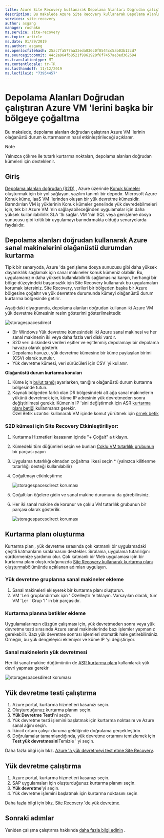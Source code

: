 ```yaml
---
title: Azure Site Recovery kullanarak Depolama Alanları Doğrudan çalıştıran Azure VM 'lerini çoğaltma
description: Bu makalede Azure Site Recovery kullanarak Depolama Alanları Doğrudan çalıştıran Azure VM 'lerinin nasıl çoğaltılacağı açıklanır.
services: site-recovery
author: asgang
manager: rochakm
ms.service: site-recovery
ms.topic: article
ms.date: 01/29/2019
ms.author: asgang
ms.openlocfilehash: 25ac7fa577aa33eda036c0f8544cc5ab03b12cd7
ms.sourcegitcommit: 44c2a964fb8521f9961928f6f7457ae3ed362694
ms.translationtype: MT
ms.contentlocale: tr-TR
ms.lasthandoff: 11/12/2019
ms.locfileid: "73954457"
---
```

# <a name="replicate-azure-vms-running-storage-spaces-direct-to-another-region"></a>Depolama Alanları Doğrudan çalıştıran Azure VM 'lerini başka bir bölgeye çoğaltma

Bu makalede, depolama alanları doğrudan çalıştıran Azure VM 'lerinin olağanüstü durum kurtarmasının nasıl etkinleştirileceği açıklanır.

>[!NOTE]
>Yalnızca çökme ile tutarlı kurtarma noktaları, depolama alanları doğrudan kümeleri için desteklenir.
>

## <a name="introduction"></a>Giriş 
[Depolama alanları doğrudan (S2D)](https://docs.microsoft.com/windows-server/storage/storage-spaces/deploy-storage-spaces-direct) , Azure üzerinde [Konuk kümeler](https://blogs.msdn.microsoft.com/clustering/2017/02/14/deploying-an-iaas-vm-guest-clusters-in-microsoft-azure) oluşturmak için bir yol sağlayan, yazılım tanımlı bir depodır.  Microsoft Azure Konuk küme, IaaS VM 'lerinden oluşan bir yük devretme kümesidir. Barındırılan VM iş yüklerinin Konuk kümeler genelinde yük devredebilmeleri için, tek bir Azure VM 'nin sağlayabileceğinden uygulamalar için daha yüksek kullanılabilirlik SLA 'Sı sağlar. VM 'nin SQL veya genişleme dosya sunucusu gibi kritik bir uygulamayı barındırmakta olduğu senaryolarda faydalıdır.

## <a name="disaster-recovery-of-azure-virtual-machines-using-storage-spaces-direct"></a>Depolama alanları doğrudan kullanarak Azure sanal makinelerini olağanüstü durumdan kurtarma
Tipik bir senaryoda, Azure 'da genişleme dosya sunucusu gibi daha yüksek dayanıklılık sağlamak için sanal makineler konuk kümeniz olabilir. Bu, uygulamanızın daha yüksek kullanılabilirlik sağlamasına karşın, herhangi bir bölge düzeyindeki başarısızlık için Site Recovery kullanarak bu uygulamaları korumak istersiniz. Site Recovery, verileri bir bölgeden başka bir Azure bölgesine çoğaltır ve yük devretme durumunda kümeyi olağanüstü durum kurtarma bölgesinde getirir.

Aşağıdaki diyagramda, depolama alanları doğrudan kullanan iki Azure VM yük devretme kümesinin resim gösterimi gösterilmektedir.

![storagespacesdirect](./media/azure-to-azure-how-to-enable-replication-s2d-vms/storagespacedirect.png)

 
- Bir Windows Yük devretme kümesindeki iki Azure sanal makinesi ve her sanal makinenin iki veya daha fazla veri diski vardır.
- S2D veri diskindeki verileri eşitler ve eşitlenmiş depolamayı bir depolama havuzu olarak gösterir.
- Depolama havuzu, yük devretme kümesine bir küme paylaşılan birimi (CSV) olarak sunulur.
- Yük devretme kümesi, veri sürücüleri için CSV 'yi kullanır.

**Olağanüstü durum kurtarma konuları**

1. Küme için [bulut tanığı](https://docs.microsoft.com/windows-server/failover-clustering/deploy-cloud-witness#CloudWitnessSetUp) ayarlarken, tanığını olağanüstü durum kurtarma bölgesinde tutun.
2. Kaynak bölgeden farklı olan DR bölgesindeki alt ağa sanal makinelerin yükünü devretmek için, küme IP adresinin yük devretmeden sonra değiştirilmesi gerekir.  Kümenin IP 'sini değiştirmek için ASR [kurtarma planı betiği](https://docs.microsoft.com/azure/site-recovery/site-recovery-runbook-automation) kullanmanız gerekir.</br>
Özel Betik uzantısı kullanarak VM içinde komut yürütmek için [örnek betik](https://github.com/krnese/azure-quickstart-templates/blob/master/asr-automation-recovery/scripts/ASR-Wordpress-ChangeMysqlConfig.ps1) 

### <a name="enabling-site-recovery-for-s2d-cluster"></a>S2D kümesi için Site Recovery Etkinleştiriliyor:

1. Kurtarma Hizmetleri kasasının içinde "+ Çoğalt" a tıklayın.
1. Kümedeki tüm düğümleri seçin ve bunları [Çoklu VM tutarlılık grubunun](https://docs.microsoft.com/azure/site-recovery/azure-to-azure-common-questions#multi-vm-consistency) bir parçası yapın
1. Uygulama tutarlılığı olmadan çoğaltma ilkesi seçin * (yalnızca kilitlenme tutarlılığı desteği kullanılabilir)
1. Çoğaltmayı etkinleştirme

   ![storagespacesdirect koruması](./media/azure-to-azure-how-to-enable-replication-s2d-vms/multivmgroup.png)

2. Çoğaltılan öğelere gidin ve sanal makine durumunu da görebilirsiniz. 
3. Her iki sanal makine de korunur ve çoklu VM tutarlılık grubunun bir parçası olarak gösterilir.

   ![storagespacesdirect koruması](./media/azure-to-azure-how-to-enable-replication-s2d-vms/storagespacesdirectgroup.PNG)

## <a name="creating-a-recovery-plan"></a>Kurtarma planı oluşturma
Kurtarma planı, yük devretme sırasında çok katmanlı bir uygulamadaki çeşitli katmanların sıralamasını destekler. Sıralama, uygulama tutarlılığını sürdürmenize yardımcı olur. Çok katmanlı bir Web uygulaması için bir kurtarma planı oluşturduğunuzda [Site Recovery kullanarak kurtarma planı oluşturma](site-recovery-create-recovery-plans.md)bölümünde açıklanan adımları uygulayın.

### <a name="adding-virtual-machines-to-failover-groups"></a>Yük devretme gruplarına sanal makineler ekleme

1.  Sanal makineleri ekleyerek bir kurtarma planı oluşturun.
2.  VM 'Leri gruplandırmak için ' Özelleştir 'e tıklayın. Varsayılan olarak, tüm VM 'Ler ' Grup 1 ' in bir parçasıdır.


### <a name="add-scripts-to-the-recovery-plan"></a>Kurtarma planına betikler ekleme
Uygulamalarınızın düzgün çalışması için, yük devretmeden sonra veya yük devretme testi sırasında Azure sanal makinelerinde bazı işlemler yapmanız gerekebilir. Bazı yük devretme sonrası işlemleri otomatik hale getirebilirsiniz. Örneğin, bu yük dengeleyici ekleniyor ve küme IP 'yi değiştiriyor.


### <a name="failover-of-the-virtual-machines"></a>Sanal makinelerin yük devretmesi 
Her iki sanal makine düğümünün de [ASR kurtarma planı](https://docs.microsoft.com/azure/site-recovery/site-recovery-create-recovery-plans) kullanılarak yük devri yapması gerekir 

![storagespacesdirect koruması](./media/azure-to-azure-how-to-enable-replication-s2d-vms/recoveryplan.PNG)

## <a name="run-a-test-failover"></a>Yük devretme testi çalıştırma
1.  Azure portal, kurtarma hizmetleri kasanızı seçin.
2.  Oluşturduğunuz kurtarma planını seçin.
3.  **Yük Devretme Testi**'ni seçin.
4.  Yük devretme testi işlemini başlatmak için kurtarma noktasını ve Azure sanal ağını seçin.
5.  İkincil ortam çalışır duruma geldiğinde doğrulama gerçekleştirin.
6.  Doğrulamalar tamamlandığında, yük devretme ortamını temizlemek için **Test yük devretmesini**Temizle ' yi seçin.

Daha fazla bilgi için bkz. [Azure 'a yük devretmeyi test etme Site Recovery](site-recovery-test-failover-to-azure.md).

## <a name="run-a-failover"></a>Yük devretme çalıştırma

1.  Azure portal, kurtarma hizmetleri kasanızı seçin.
2.  SAP uygulamaları için oluşturduğunuz kurtarma planını seçin.
3.  **Yük devretme**'yi seçin.
4.  Yük devretme işlemini başlatmak için kurtarma noktasını seçin.

Daha fazla bilgi için bkz. [Site Recovery 'de yük devretme](site-recovery-failover.md).
## <a name="next-steps"></a>Sonraki adımlar

Yeniden çalışma çalıştırma hakkında [daha fazla bilgi edinin](https://docs.microsoft.com/azure/site-recovery/azure-to-azure-tutorial-failover-failback) .
